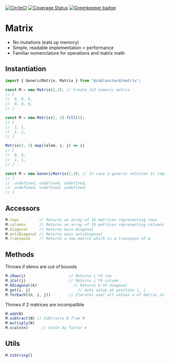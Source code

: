 [![CircleCI](https://circleci.com/gh/cblanc/matrix.svg?style=svg)](https://circleci.com/gh/cblanc/matrix) [![Coverage Status](https://coveralls.io/repos/github/cblanc/matrix/badge.svg?branch=master)](https://coveralls.io/github/cblanc/matrix?branch=master) [![Greenkeeper badge](https://badges.greenkeeper.io/cblanc/matrix.svg)](https://greenkeeper.io/)

# Matrix

- No mutations (eats up memory)
- Simple, readable implementation > performance
- Familiar nomenclature for operations and matrix math

## Instantiation

```javascript
import { GenericMatrix, Matrix } from "@cablanchard/matrix";

const M = new Matrix(2,3); // Create 2x3 numeric matrix
// [
// 	0, 0, 0,
//  0, 0, 0,
// ]

const M = new Matrix(2, 2).fill(1);
// [
// 	1, 1,
//  1, 1,
// ]

Matrix(2, 2).map((elem, i, j) => i)
// [
// 	0, 0,
//  1, 1,
// ]

const M = new GenericMatrix(2,3); // In case a generic solution is required
// [
// 	undefined, undefined, undefined,
//  undefined, undefined, undefined,
// ]
```

## Accessors

```javascript
M.rows         // Returns an array of 1D matrices representing rows
M.columns      // Returns an array of 1D matrices representing columns
M.diagonal     // Returns main diagonal
M.antiDiagonal // Returns main antidiagonal
M.transpose    // Returns a new matrix which is a transpose of m
```

## Methods

Throws if elems are out of bounds

```javascript
M.iRow(i)         			// Returns i'th row
M.jCol(j)         			// Returns j'th column
M.kDiagonal(k)  			  // Returns k'th diagonal
M.get(i, j)			     		// Gets value at position i, j
M.forEach((n, i, j))		// Iterates over all values n of matrix in positions i, j
```

Throws if 2 matrices are incompatible

```javascript
M.add(N)
M.subtract(N) // Subtracts N from M
M.multiply(N)
M.scale(n)		// Scale by factor n
```

## Utils

```javascript
M.toString()
```
